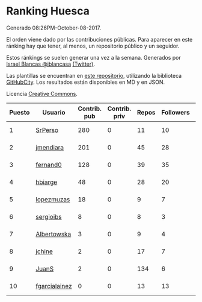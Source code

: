 # Ranking Huesca

Generado 08:26PM-October-08-2017.

El orden viene dado por las contribuciones públicas. Para aparecer en este ránking hay que tener, al menos, un repositorio público y un seguidor.

Estos ránkings se suelen generar una vez a la semana. Generados por [Israel Blancas @iblancasa](https://github.com/iblancasa/) [(Twitter)](https://twitter.com/iblancasa).

Las plantillas se encuentran en [este repositorio](https://github.com/iblancasa/GH-Spanish-Ranking), utilizando la biblioteca [GitHubCity](https://github.com/iblancasa/GitHubCity). Los resultados están disponibles en MD y en JSON.

Licencia [Creative Commons](https://creativecommons.org/licenses/by/4.0/).

| Puesto   |  Usuario  | Contrib. pub | Contrib. priv |Repos| Followers | Desde |  Avatar  |
|----------|-----------|--------------|---------------|-----|-----------|-------|----------|
|1|[SrPerso](https://github.com/SrPerso)|280|0|11|10|2016-02-09|![SrPerso](https://avatars3.githubusercontent.com/u/17146733)|
|2|[jmendiara](https://github.com/jmendiara)|201|0|45|28|2011-06-15|![jmendiara](https://avatars3.githubusercontent.com/u/851359)|
|3|[fernand0](https://github.com/fernand0)|128|0|39|35|2008-03-06|![fernand0](https://avatars3.githubusercontent.com/u/2467)|
|4|[hbiarge](https://github.com/hbiarge)|48|0|28|20|2010-11-08|![hbiarge](https://avatars3.githubusercontent.com/u/473010)|
|5|[lopezmuzas](https://github.com/lopezmuzas)|18|0|9|7|2012-02-01|![lopezmuzas](https://avatars3.githubusercontent.com/u/1397384)|
|6|[sergioibs](https://github.com/sergioibs)|8|0|8|3|2013-09-26|![sergioibs](https://avatars1.githubusercontent.com/u/5547593)|
|7|[Albertowska](https://github.com/Albertowska)|3|0|9|4|2013-05-21|![Albertowska](https://avatars3.githubusercontent.com/u/4486925)|
|8|[jchine](https://github.com/jchine)|2|0|17|7|2012-05-03|![jchine](https://avatars3.githubusercontent.com/u/1701751)|
|9|[JuanS](https://github.com/JuanS)|2|0|134|6|2012-08-16|![JuanS](https://avatars2.githubusercontent.com/u/2165396)|
|10|[fgarcialainez](https://github.com/fgarcialainez)|0|0|13|13|2012-05-19|![fgarcialainez](https://avatars0.githubusercontent.com/u/1755561)|
